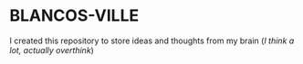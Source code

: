 # BLANCOS-VILLE
I created this repository to store ideas and thoughts from my brain (_I think a lot, actually overthink_)
